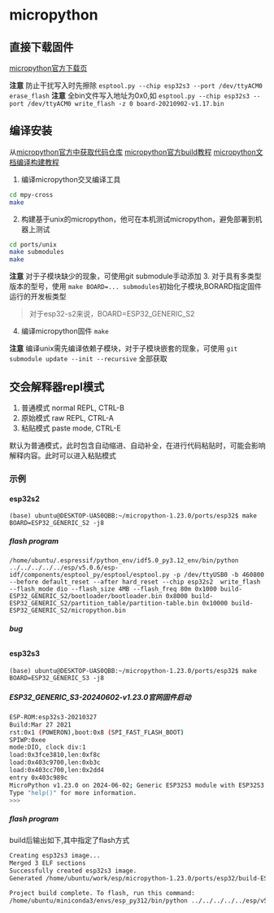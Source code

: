 # micropython

## 直接下载固件

[micropython官方下载页](https://micropython.org/download/ESP32_GENERIC_S3/)

**注意** 防止干扰写入时先擦除 `esptool.py --chip esp32s3 --port /dev/ttyACM0 erase_flash`
**注意** 全bin文件写入地址为0x0,如 `esptool.py --chip esp32s3 --port /dev/ttyACM0 write_flash -z 0 board-20210902-v1.17.bin`

## 编译安装
从[micropython官方中获取代码仓库](https://github.com/micropython/micropython/tree/v1.23.0)
[micropython官方build教程](https://github.com/micropython/micropython/wiki/Build-Troubleshooting)
[micropython文档编译构建教程](http://micropython.com.cn/en/latet/develop/gettingstarted.html)

1. 编译micropython交叉编译工具
```sh
cd mpy-cross
make
```
2. 构建基于unix的micropython，他可在本机测试micropython，避免部署到机器上测试
```sh
cd ports/unix
make submodules
make
```
**注意** 对于子模块缺少的现象，可使用git submodule手动添加
3. 对于具有多类型版本的型号，使用 `make BOARD=... submodules`初始化子模块,BORARD指定固件运行的开发板类型
> 对于esp32-s2来说，BOARD=ESP32_GENERIC_S2
4. 编译micropython固件 `make`

**注意** 编译unix需先编译依赖子模块，对于子模块嵌套的现象，可使用 `git submodule update --init --recursive` 全部获取

## 交会解释器repl模式

1. 普通模式 normal REPL, CTRL-B
2. 原始模式 raw REPL, CTRL-A 
3. 粘贴模式 paste mode, CTRL-E

默认为普通模式，此时包含自动缩进、自动补全，在进行代码粘贴时，可能会影响解释内容。此时可以进入粘贴模式

### 示例

#### esp32s2

`(base) ubuntu@DESKTOP-UAS0QBB:~/micropython-1.23.0/ports/esp32$ make BOARD=ESP32_GENERIC_S2 -j8`

##### flash program

`/home/ubuntu/.espressif/python_env/idf5.0_py3.12_env/bin/python ../../../../../esp/v5.0.6/esp-idf/components/esptool_py/esptool/esptool.py -p /dev/ttyUSB0 -b 460800 --before default_reset --after hard_reset --chip esp32s2  write_flash --flash_mode dio --flash_size 4MB --flash_freq 80m 0x1000 build-ESP32_GENERIC_S2/bootloader/bootloader.bin 0x8000 build-ESP32_GENERIC_S2/partition_table/partition-table.bin 0x10000 build-ESP32_GENERIC_S2/micropython.bin`

##### bug

###### 

#### esp32s3

`(base) ubuntu@DESKTOP-UAS0QBB:~/micropython-1.23.0/ports/esp32$ make BOARD=ESP32_GENERIC_S3 -j8`

#####  ESP32_GENERIC_S3-20240602-v1.23.0官网固件启动
```sh
ESP-ROM:esp32s3-20210327
Build:Mar 27 2021
rst:0x1 (POWERON),boot:0x8 (SPI_FAST_FLASH_BOOT)
SPIWP:0xee
mode:DIO, clock div:1
load:0x3fce3810,len:0xf8c
load:0x403c9700,len:0xb3c
load:0x403cc700,len:0x2dd4
entry 0x403c989c
MicroPython v1.23.0 on 2024-06-02; Generic ESP32S3 module with ESP32S3
Type "help()" for more information.
>>> 
```

##### flash program

build后输出如下,其中指定了flash方式
```sh
Creating esp32s3 image...
Merged 3 ELF sections
Successfully created esp32s3 image.
Generated /home/ubuntu/work/esp/micropython-1.23.0/ports/esp32/build-ESP32_GENERIC_S3/micropython.bin

Project build complete. To flash, run this command:
/home/ubuntu/miniconda3/envs/esp_py312/bin/python ../../../../../esp/v5.0.6/esp-idf/components/esptool_py/esptool/esptool.py -p (PORT) -b 460800 --before default_reset --after no_reset --chip esp32s3  write_flash --flash_mode dio --flash_size 8MB --flash_freq 80m 0x0 build-ESP32_GENERIC_S3/bootloader/bootloader.bin 0x8000 build-ESP32_GENERIC_S3/partition_table/partition-table.bin 0x10000 build-ESP32_GENERIC_S3/micropython.bin
```